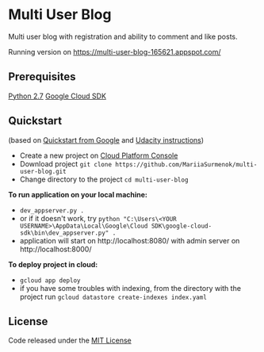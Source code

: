 # Multi User Blog
Multi user blog with registration and ability to comment and like posts.

Running version on https://multi-user-blog-165621.appspot.com/

## Prerequisites
[Python 2.7](https://www.python.org/downloads/)
[Google Cloud SDK](https://cloud.google.com/sdk/docs/)

## Quickstart
(based on [Quickstart from Google](https://cloud.google.com/appengine/docs/standard/python/quickstart) and [Udacity instructions](https://drive.google.com/file/d/0Byu3UemwRffDbjd0SkdvajhIRW8/view))

- Create a new project on [Cloud Platform Console](https://console.cloud.google.com/projectselector/appengine/create?lang=python)
- Download project `git clone https://github.com/MariiaSurmenok/multi-user-blog.git`
- Change directory to the project `cd multi-user-blog`

**To run application on your local machine:**

- `dev_appserver.py .`
- or if it doesn't work, try `python "C:\Users\<YOUR USERNAME>\AppData\Local\Google\Cloud SDK\google-cloud-sdk\bin\dev_appserver.py" .`
- application will start on http://localhost:8080/ with admin server on http://localhost:8000/

**To deploy project in cloud:**
- `gcloud app deploy`
- if you have some troubles with indexing, from the directory with the project run `gcloud datastore create-indexes index.yaml`

## License
Code released under the [MIT License](https://github.com/MariiaSurmenok/multi-user-blog/blob/master/LICENSE)
